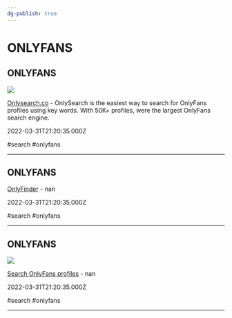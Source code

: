 ```yaml
---
dg-publish: true
---
```


# ONLYFANS

## ONLYFANS

![](https://onlysearch.co/images/cover.png)

[Onlysearch.co](https://onlysearch.co) - OnlySearch is the easiest way to search for OnlyFans profiles using key words. With 50K+ profiles, were the largest OnlyFans search engine.

2022-03-31T21:20:35.000Z

#search #onlyfans

---

## ONLYFANS

[OnlyFinder](https://onlyfinder.com) - nan

2022-03-31T21:20:35.000Z

#search #onlyfans

---

## ONLYFANS

![](https://hubite.com/static/images/home/hubite3.png)

[Search OnlyFans profiles](https://hubite.com/onlyfans-search) - nan

2022-03-31T21:20:35.000Z

#search #onlyfans

---
